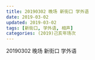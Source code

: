 ```yaml
---
title: 20190302 晚场 新街口 学外语
date: 2019-03-02
updated: 2019-03-02
tags: [新街口, 学外语, 相声]
categories: (2019)己亥年场次
---
```

20190302 晚场 新街口 学外语



